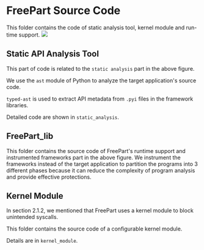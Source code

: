 
# **FreePart Source Code**
This folder contains the code of static analysis tool, kernel module and run-time support.
![](https://i.ibb.co/7vnyzYw/1.png)
## **Static API Analysis Tool**
This part of code is related to the `static analysis` part in the above figure.

We use the `ast` module of Python to analyze the target application's source code. 

`typed-ast` is used to extract API metadata from `.pyi` files in the framework libraries.

Detailed code are shown in `static_analysis`.

## **FreePart_lib**
This folder contains the source code of FreePart's runtime support and instrumented frameworks part in the above figure. We instrument the frameworks instead of the target application to partition the programs into 3 different phases because it can reduce the complexity of program analysis and provide effective protections.

## **Kernel Module**
In section 2.1.2, we mentioned that FreePart uses a kernel module to block unintended syscalls. 

This folder contains the source code of a configurable kernel module.

Details are in `kernel_module`.